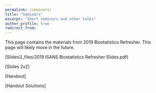 ```yaml
---
permalink: /seminars/
title: "Seminars"
excerpt: "Short seminars and other talks"
author_profile: true
redirect_from: 
---
```


This page contains the materials from 2019 Biostatistics Refresher. This page will likely move in the future.

[Slides](_files/2019 ISANS Biostatistics Refresher Slides.pdf)

[Slides 2x2]

[Handout]

[Handout Solutions]

